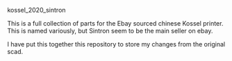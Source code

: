 kossel_2020_sintron

This is a full collection of parts for the Ebay sourced chinese Kossel printer. This is named variously, but Sintron seem to be the main seller on ebay.

I have put this together this repository to store my changes from the original scad.

